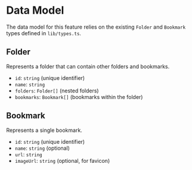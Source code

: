 # Data Model

The data model for this feature relies on the existing `Folder` and `Bookmark` types defined in `lib/types.ts`.

## Folder

Represents a folder that can contain other folders and bookmarks.

- `id`: `string` (unique identifier)
- `name`: `string`
- `folders`: `Folder[]` (nested folders)
- `bookmarks`: `Bookmark[]` (bookmarks within the folder)

## Bookmark

Represents a single bookmark.

- `id`: `string` (unique identifier)
- `name`: `string` (optional)
- `url`: `string`
- `imageUrl`: `string` (optional, for favicon)
